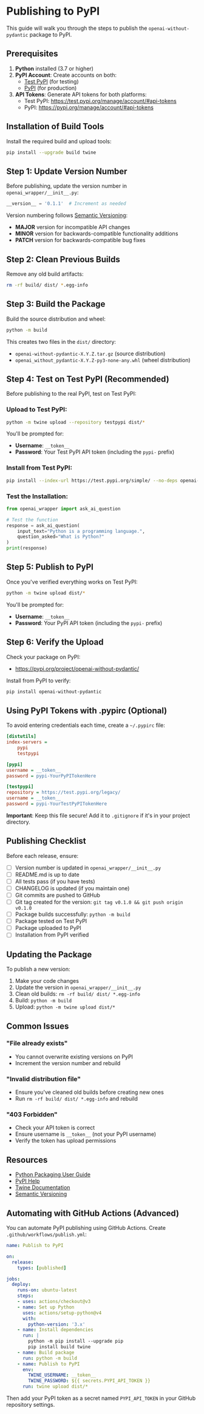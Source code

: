 # Publishing to PyPI

This guide will walk you through the steps to publish the `openai-without-pydantic` package to PyPI.

## Prerequisites

1. **Python** installed (3.7 or higher)
2. **PyPI Account**: Create accounts on both:
   - [Test PyPI](https://test.pypi.org/account/register/) (for testing)
   - [PyPI](https://pypi.org/account/register/) (for production)
3. **API Tokens**: Generate API tokens for both platforms:
   - Test PyPI: https://test.pypi.org/manage/account/#api-tokens
   - PyPI: https://pypi.org/manage/account/#api-tokens

## Installation of Build Tools

Install the required build and upload tools:

```bash
pip install --upgrade build twine
```

## Step 1: Update Version Number

Before publishing, update the version number in `openai_wrapper/__init__.py`:

```python
__version__ = '0.1.1'  # Increment as needed
```

Version numbering follows [Semantic Versioning](https://semver.org/):
- **MAJOR** version for incompatible API changes
- **MINOR** version for backwards-compatible functionality additions
- **PATCH** version for backwards-compatible bug fixes

## Step 2: Clean Previous Builds

Remove any old build artifacts:

```bash
rm -rf build/ dist/ *.egg-info
```

## Step 3: Build the Package

Build the source distribution and wheel:

```bash
python -m build
```

This creates two files in the `dist/` directory:
- `openai-without-pydantic-X.Y.Z.tar.gz` (source distribution)
- `openai_without_pydantic-X.Y.Z-py3-none-any.whl` (wheel distribution)

## Step 4: Test on Test PyPI (Recommended)

Before publishing to the real PyPI, test on Test PyPI:

### Upload to Test PyPI:

```bash
python -m twine upload --repository testpypi dist/*
```

You'll be prompted for:
- **Username**: `__token__`
- **Password**: Your Test PyPI API token (including the `pypi-` prefix)

### Install from Test PyPI:

```bash
pip install --index-url https://test.pypi.org/simple/ --no-deps openai-without-pydantic
```

### Test the Installation:

```python
from openai_wrapper import ask_ai_question

# Test the function
response = ask_ai_question(
    input_text="Python is a programming language.",
    question_asked="What is Python?"
)
print(response)
```

## Step 5: Publish to PyPI

Once you've verified everything works on Test PyPI:

```bash
python -m twine upload dist/*
```

You'll be prompted for:
- **Username**: `__token__`
- **Password**: Your PyPI API token (including the `pypi-` prefix)

## Step 6: Verify the Upload

Check your package on PyPI:
- https://pypi.org/project/openai-without-pydantic/

Install from PyPI to verify:

```bash
pip install openai-without-pydantic
```

## Using PyPI Tokens with .pypirc (Optional)

To avoid entering credentials each time, create a `~/.pypirc` file:

```ini
[distutils]
index-servers =
    pypi
    testpypi

[pypi]
username = __token__
password = pypi-YourPyPITokenHere

[testpypi]
repository = https://test.pypi.org/legacy/
username = __token__
password = pypi-YourTestPyPITokenHere
```

**Important**: Keep this file secure! Add it to `.gitignore` if it's in your project directory.

## Publishing Checklist

Before each release, ensure:

- [ ] Version number is updated in `openai_wrapper/__init__.py`
- [ ] README.md is up to date
- [ ] All tests pass (if you have tests)
- [ ] CHANGELOG is updated (if you maintain one)
- [ ] Git commits are pushed to GitHub
- [ ] Git tag created for the version: `git tag v0.1.0 && git push origin v0.1.0`
- [ ] Package builds successfully: `python -m build`
- [ ] Package tested on Test PyPI
- [ ] Package uploaded to PyPI
- [ ] Installation from PyPI verified

## Updating the Package

To publish a new version:

1. Make your code changes
2. Update the version in `openai_wrapper/__init__.py`
3. Clean old builds: `rm -rf build/ dist/ *.egg-info`
4. Build: `python -m build`
5. Upload: `python -m twine upload dist/*`

## Common Issues

### "File already exists"
- You cannot overwrite existing versions on PyPI
- Increment the version number and rebuild

### "Invalid distribution file"
- Ensure you've cleaned old builds before creating new ones
- Run `rm -rf build/ dist/ *.egg-info` and rebuild

### "403 Forbidden"
- Check your API token is correct
- Ensure username is `__token__` (not your PyPI username)
- Verify the token has upload permissions

## Resources

- [Python Packaging User Guide](https://packaging.python.org/)
- [PyPI Help](https://pypi.org/help/)
- [Twine Documentation](https://twine.readthedocs.io/)
- [Semantic Versioning](https://semver.org/)

## Automating with GitHub Actions (Advanced)

You can automate PyPI publishing using GitHub Actions. Create `.github/workflows/publish.yml`:

```yaml
name: Publish to PyPI

on:
  release:
    types: [published]

jobs:
  deploy:
    runs-on: ubuntu-latest
    steps:
    - uses: actions/checkout@v3
    - name: Set up Python
      uses: actions/setup-python@v4
      with:
        python-version: '3.x'
    - name: Install dependencies
      run: |
        python -m pip install --upgrade pip
        pip install build twine
    - name: Build package
      run: python -m build
    - name: Publish to PyPI
      env:
        TWINE_USERNAME: __token__
        TWINE_PASSWORD: ${{ secrets.PYPI_API_TOKEN }}
      run: twine upload dist/*
```

Then add your PyPI token as a secret named `PYPI_API_TOKEN` in your GitHub repository settings.
